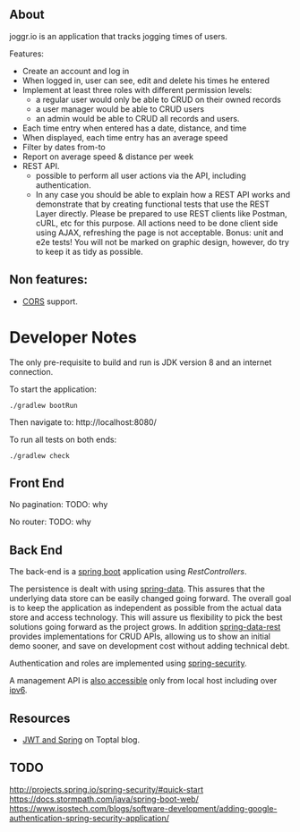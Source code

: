 About
-----

joggr.io is an application that tracks jogging times of users.

Features:
 - Create an account and log in
 - When logged in, user can see, edit and delete his times he entered
 - Implement at least three roles with different permission levels: 
     - a regular user would only be able to CRUD on their owned records
     - a user manager would be able to CRUD users
     - an admin would be able to CRUD all records and users.
- Each time entry when entered has a date, distance, and time
- When displayed, each time entry has an average speed
- Filter by dates from-to
- Report on average speed & distance per week
- REST API. 
  - possible to perform all user actions via the API, including authentication.
  - In any case you should be able to explain how a REST API works and 
    demonstrate that by creating functional tests that use the REST Layer directly. 
    Please be prepared to use REST clients like Postman, cURL, etc for this purpose.
All actions need to be done client side using AJAX, refreshing the page is not acceptable. 
Bonus: unit and e2e tests!
You will not be marked on graphic design, however, do try to keep it as tidy as possible.

Non features:
-------------

- [CORS](https://developer.mozilla.org/en-US/docs/Web/HTTP/Access_control_CORS) support.

Developer Notes
===============

The only pre-requisite to build and run is JDK version 8 and an internet connection.

To start the application:

    ./gradlew bootRun

Then navigate to: http://localhost:8080/

To run all tests on both ends:

    ./gradlew check

Front End
---------

No pagination: TODO: why
 
No router: TODO: why

 Back End
--------

The back-end is a [spring boot](https://spring.io/guides/gs/spring-boot/) application
using _RestControllers_. 

The persistence is dealt with using [spring-data](http://projects.spring.io/spring-data/).
This assures that the underlying data store can be easily changed going forward. 
The overall goal is to keep the application as independent as possible from the actual data store and access technology. 
This will assure us flexibility to pick the best solutions going forward as the project grows.
In addition [spring-data-rest](http://docs.spring.io/spring-data/rest/docs/current/reference/html/) provides implementations for CRUD APIs,
allowing us to show an initial demo sooner, and save on development cost without adding technical debt. 

Authentication and roles are implemented using
[spring-security](http://docs.spring.io/spring-security/site/docs/current/reference/htmlsingle).

A management API is [also accessible](http://127.0.0.1:8080/manage/) only from local host
including over [ipv6](http://[::1]:8080/manage).

Resources
---------

- [JWT and Spring](https://www.toptal.com/java/rest-security-with-jwt-spring-security-and-java) on Toptal blog.

TODO
----

http://projects.spring.io/spring-security/#quick-start
https://docs.stormpath.com/java/spring-boot-web/
https://www.isostech.com/blogs/software-development/adding-google-authentication-spring-security-application/

